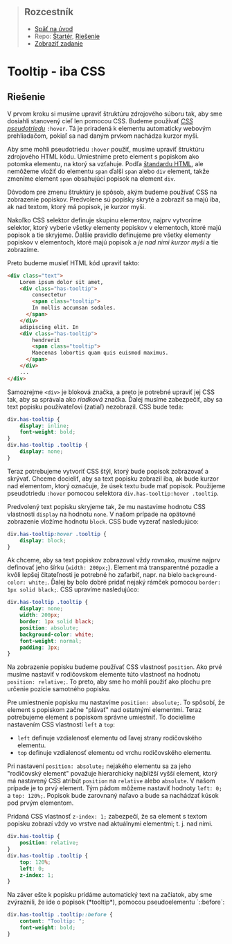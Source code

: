 <div class="hidden">

> ## Rozcestník
> - [Späť na úvod](../../README.md)
> - Repo: [Štartér](/../../tree/main/css/tooltip), [Riešenie](/../../tree/solution/css/tooltip)
> - [Zobraziť zadanie](zadanie.md)

# Tooltip - iba CSS

</div>

## Riešenie

V prvom kroku si musíme upraviť štruktúru zdrojového súboru tak, aby sme dosiahli stanovený cieľ len pomocou CSS. Budeme používať [*CSS pseudotriedu*](https://www.w3schools.com/css/css_pseudo_classes.asp) `:hover`. Tá je priradená k elementu automaticky webovým prehliadačom, pokiaľ sa nad daným prvkom nachádza kurzor myši. 

Aby sme mohli pseudotriedu `:hover` použiť, musíme upraviť štruktúru zdrojového HTML kódu. Umiestnime preto element s popiskom ako potomka elementu, na ktorý sa vzťahuje. Podľa [štandardu HTML](https://html.spec.whatwg.org/multipage/text-level-semantics.html#the-span-element), ale nemôžeme vložiť do elementu `span` ďalší `span` alebo `div` element, takže zmeníme element `span` obsahujúci popisok na element `div`.

Dôvodom pre zmenu štruktúry je spôsob, akým budeme používať CSS na zobrazenie popiskov. Predvolene sú popisky skryté a zobraziť sa majú iba, ak nad textom, ktorý má popisok, je kurzor myši. 

Nakoľko CSS selektor definuje skupinu elementov, najprv vytvoríme selektor, ktorý vyberie všetky elementy popiskov v elementoch, ktoré majú popisok a tie skryjeme. Ďalšie pravidlo definujeme pre všetky elementy popiskov v elementoch, ktoré majú popisok a *je nad nimi kurzor myši* a tie zobrazíme.

Preto budeme musieť HTML kód upraviť takto:

```html
<div class="text">
    Lorem ipsum dolor sit amet,
    <div class="has-tooltip">
        consectetur
        <span class="tooltip">
        In mollis accumsan sodales.
      </span>
    </div>
    adipiscing elit. In
    <div class="has-tooltip">
        hendrerit
        <span class="tooltip">
        Maecenas lobortis quam quis euismod maximus.
      </span>
    </div>
    ... 
</div>
```

Samozrejme `<div>` je bloková značka, a preto je potrebné upraviť jej CSS tak, aby sa správala ako *riadková* značka. Ďalej musíme zabezpečiť, aby sa text popisku používateľovi (zatiaľ) nezobrazil. CSS bude teda:

```css
div.has-tooltip {
    display: inline;
    font-weight: bold;
}
div.has-tooltip .tooltip {
    display: none;
}
```

Teraz potrebujeme vytvoriť CSS štýl, ktorý bude popisok zobrazovať a skrývať. Chceme docieliť, aby sa text popisku zobrazil iba, ak bude kurzor nad elementom, ktorý označuje, že úsek textu bude mať popisok. Použijeme pseudotriedu `:hover` pomocou selektora `div.has-tooltip:hover .tooltip`.

Predvolený text popisku skryjeme tak, že mu nastavíme hodnotu CSS vlastnosti `display` na hodnotu `none`. V našom prípade na opätovné zobrazenie vložíme hodnotu `block`. CSS bude vyzerať nasledujúco:

```css
div.has-tooltip:hover .tooltip {
    display: block;
}
```

Ak chceme, aby sa text popiskov zobrazoval vždy rovnako, musíme najprv definovať jeho šírku (`width: 200px;`). Element má transparentné pozadie a kvôli lepšej čitateľnosti je potrebné ho zafarbiť, napr. na bielo `background-color: white;`. Ďalej by bolo dobré pridať nejaký rámček pomocou `border: 1px solid black;`. CSS upravíme nasledujúco:

```css
div.has-tooltip .tooltip {
    display: none;
    width: 200px;
    border: 1px solid black;
    position: absolute;
    background-color: white;
    font-weight: normal;
    padding: 3px;
}
```

Na zobrazenie popisku budeme používať CSS vlastnosť `position`. Ako prvé musíme nastaviť v rodičovskom elemente túto vlastnosť na hodnotu `position: relative;`. To preto, aby sme ho mohli použiť ako plochu pre určenie pozície samotného popisku.

Pre umiestnenie popisku mu nastavíme `position: absolute;`. To spôsobí, že element s&nbsp;popiskom začne "plávať" nad ostatnými elementmi. Teraz potrebujeme element s&nbsp;popiskom správne umiestniť. To docielime nastavením CSS vlastností `left` a `top`:

- `left` definuje vzdialenosť elementu od ľavej strany rodičovského elementu. 
- `top` definuje vzdialenosť elementu od vrchu rodičovského elementu.

Pri nastavení `position: absolute;` nejakého elementu sa za jeho "rodičovský element" považuje hierarchicky najbližší vyšší element, ktorý má nastavený CSS atribút `position` na `relative` alebo `absolute`. V našom prípade je to prvý element. Tým pádom môžeme nastaviť hodnoty `left: 0;` a `top: 120%;`. Popisok bude zarovnaný naľavo a bude sa nachádzať kúsok pod prvým elementom.

Pridaná CSS vlastnosť `z-index: 1;` zabezpečí, že sa element s textom popisku zobrazí vždy vo vrstve nad aktuálnymi elementmi; t. j. nad nimi.
<div class="end">

```css
div.has-tooltip {
    position: relative;
}
div.has-tooltip .tooltip {
    top: 120%;
    left: 0;
    z-index: 1;
}
```
</div>
Na záver ešte k popisku pridáme automatický text na začiatok, aby sme zvýraznili, že ide o popisok (*tooltip*), pomocou pseudoelementu `::before`:

```css
div.has-tooltip .tooltip::before {     
    content: "Tooltip: ";
    font-weight: bold;
}
```